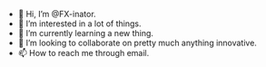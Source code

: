 - 👋 Hi, I’m @FX-inator.
- 👀 I’m interested in a lot of things.
- 🌱 I’m currently learning a new thing.
- 💞️ I’m looking to collaborate on pretty much anything innovative. 
- 📫 How to reach me through email.

<!---
FX-inator/FX-inator is a ✨ special ✨ repository because its `README.md` (this file) appears on your GitHub profile.
You can click the Preview link to take a look at your changes.
--->

